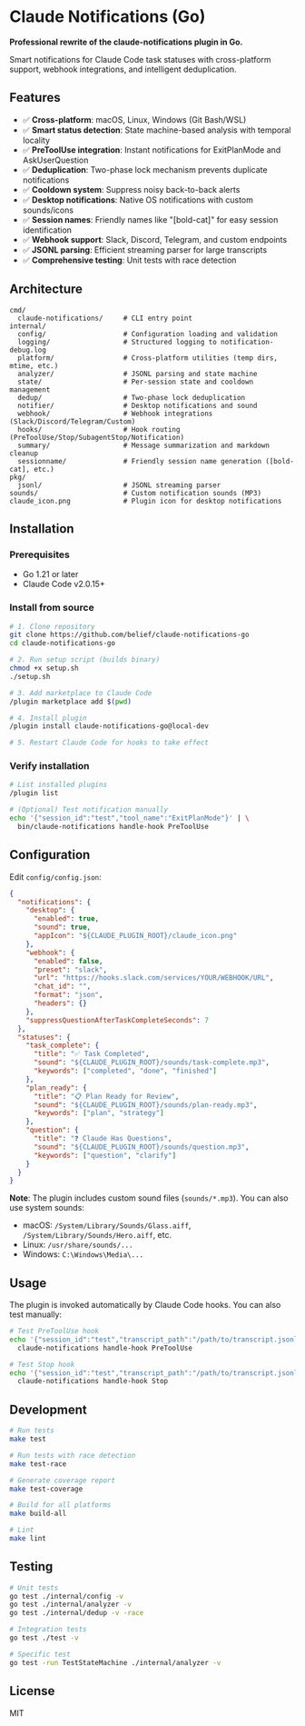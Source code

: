 # Claude Notifications (Go)

**Professional rewrite of the claude-notifications plugin in Go.**

Smart notifications for Claude Code task statuses with cross-platform support, webhook integrations, and intelligent deduplication.

## Features

- ✅ **Cross-platform**: macOS, Linux, Windows (Git Bash/WSL)
- ✅ **Smart status detection**: State machine-based analysis with temporal locality
- ✅ **PreToolUse integration**: Instant notifications for ExitPlanMode and AskUserQuestion
- ✅ **Deduplication**: Two-phase lock mechanism prevents duplicate notifications
- ✅ **Cooldown system**: Suppress noisy back-to-back alerts
- ✅ **Desktop notifications**: Native OS notifications with custom sounds/icons
- ✅ **Session names**: Friendly names like "[bold-cat]" for easy session identification
- ✅ **Webhook support**: Slack, Discord, Telegram, and custom endpoints
- ✅ **JSONL parsing**: Efficient streaming parser for large transcripts
- ✅ **Comprehensive testing**: Unit tests with race detection

## Architecture

```
cmd/
  claude-notifications/     # CLI entry point
internal/
  config/                   # Configuration loading and validation
  logging/                  # Structured logging to notification-debug.log
  platform/                 # Cross-platform utilities (temp dirs, mtime, etc.)
  analyzer/                 # JSONL parsing and state machine
  state/                    # Per-session state and cooldown management
  dedup/                    # Two-phase lock deduplication
  notifier/                 # Desktop notifications and sound
  webhook/                  # Webhook integrations (Slack/Discord/Telegram/Custom)
  hooks/                    # Hook routing (PreToolUse/Stop/SubagentStop/Notification)
  summary/                  # Message summarization and markdown cleanup
  sessionname/              # Friendly session name generation ([bold-cat], etc.)
pkg/
  jsonl/                    # JSONL streaming parser
sounds/                     # Custom notification sounds (MP3)
claude_icon.png             # Plugin icon for desktop notifications
```

## Installation

### Prerequisites

- Go 1.21 or later
- Claude Code v2.0.15+

### Install from source

```bash
# 1. Clone repository
git clone https://github.com/belief/claude-notifications-go
cd claude-notifications-go

# 2. Run setup script (builds binary)
chmod +x setup.sh
./setup.sh

# 3. Add marketplace to Claude Code
/plugin marketplace add $(pwd)

# 4. Install plugin
/plugin install claude-notifications-go@local-dev

# 5. Restart Claude Code for hooks to take effect
```

### Verify installation

```bash
# List installed plugins
/plugin list

# (Optional) Test notification manually
echo '{"session_id":"test","tool_name":"ExitPlanMode"}' | \
  bin/claude-notifications handle-hook PreToolUse
```

## Configuration

Edit `config/config.json`:

```json
{
  "notifications": {
    "desktop": {
      "enabled": true,
      "sound": true,
      "appIcon": "${CLAUDE_PLUGIN_ROOT}/claude_icon.png"
    },
    "webhook": {
      "enabled": false,
      "preset": "slack",
      "url": "https://hooks.slack.com/services/YOUR/WEBHOOK/URL",
      "chat_id": "",
      "format": "json",
      "headers": {}
    },
    "suppressQuestionAfterTaskCompleteSeconds": 7
  },
  "statuses": {
    "task_complete": {
      "title": "✅ Task Completed",
      "sound": "${CLAUDE_PLUGIN_ROOT}/sounds/task-complete.mp3",
      "keywords": ["completed", "done", "finished"]
    },
    "plan_ready": {
      "title": "📋 Plan Ready for Review",
      "sound": "${CLAUDE_PLUGIN_ROOT}/sounds/plan-ready.mp3",
      "keywords": ["plan", "strategy"]
    },
    "question": {
      "title": "❓ Claude Has Questions",
      "sound": "${CLAUDE_PLUGIN_ROOT}/sounds/question.mp3",
      "keywords": ["question", "clarify"]
    }
  }
}
```

**Note**: The plugin includes custom sound files (`sounds/*.mp3`). You can also use system sounds:
- macOS: `/System/Library/Sounds/Glass.aiff`, `/System/Library/Sounds/Hero.aiff`, etc.
- Linux: `/usr/share/sounds/...`
- Windows: `C:\Windows\Media\...`

## Usage

The plugin is invoked automatically by Claude Code hooks. You can also test manually:

```bash
# Test PreToolUse hook
echo '{"session_id":"test","transcript_path":"/path/to/transcript.jsonl","tool_name":"ExitPlanMode"}' | \
  claude-notifications handle-hook PreToolUse

# Test Stop hook
echo '{"session_id":"test","transcript_path":"/path/to/transcript.jsonl"}' | \
  claude-notifications handle-hook Stop
```

## Development

```bash
# Run tests
make test

# Run tests with race detection
make test-race

# Generate coverage report
make test-coverage

# Build for all platforms
make build-all

# Lint
make lint
```

## Testing

```bash
# Unit tests
go test ./internal/config -v
go test ./internal/analyzer -v
go test ./internal/dedup -v -race

# Integration tests
go test ./test -v

# Specific test
go test -run TestStateMachine ./internal/analyzer -v
```

## License

MIT
